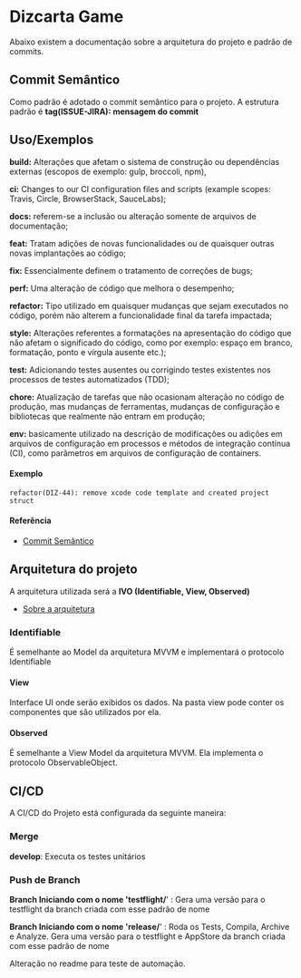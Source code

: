 
# Dizcarta Game

Abaixo existem a documentação sobre a arquitetura do projeto e padrão de commits. 


## Commit Semântico

Como padrão é adotado o commit semântico para o projeto. A estrutura padrão é **tag(ISSUE-JIRA): mensagem do commit**



## Uso/Exemplos

**build:** Alterações que afetam o sistema de construção ou dependências externas (escopos de exemplo: gulp, broccoli, npm),

**ci:** Changes to our CI configuration files and scripts (example scopes: Travis, Circle, BrowserStack, SauceLabs);

**docs:** referem-se a inclusão ou alteração somente de arquivos de documentação;

**feat:** Tratam adições de novas funcionalidades ou de quaisquer outras novas implantações ao código;

**fix:** Essencialmente definem o tratamento de correções de bugs;

**perf:** Uma alteração de código que melhora o desempenho;

**refactor:** Tipo utilizado em quaisquer mudanças que sejam executados no código, porém não alterem a funcionalidade final da tarefa impactada;

**style:** Alterações referentes a formatações na apresentação do código que não afetam o significado do código, como por exemplo: espaço em branco, formatação, ponto e vírgula ausente etc.);

**test:** Adicionando testes ausentes ou corrigindo testes existentes nos processos de testes automatizados (TDD);

**chore:** Atualização de tarefas que não ocasionam alteração no código de produção, mas mudanças de ferramentas, mudanças de configuração e bibliotecas que realmente não entram em produção;

**env:** basicamente utilizado na descrição de modificações ou adições em arquivos de configuração em processos e métodos de integração contínua (CI), como parâmetros em arquivos de configuração de containers.

#### Exemplo
```
refactor(DIZ-44): remove xcode code template and created project struct
```

#### Referência
 - [Commit Semântico](https://blog.geekhunter.com.br/o-que-e-commit-e-como-usar-commits-semanticos/)
## Arquitetura do projeto

A arquitetura utilizada será a **IVO (Identifiable, View, Observed)**  

 - [Sobre a arquitetura](https://www.youtube.com/watch?v=SOA0IT7sxvc)

### Identifiable
É semelhante ao Model da arquitetura MVVM e implementará o protocolo Identifiable 


#### View 
Interface UI onde serão exibidos os dados. Na pasta view pode conter os componentes que são utilizados por ela. 

#### Observed
É semelhante a View Model da arquitetura MVVM. Ela implementa o protocolo ObservableObject.

## CI/CD

A CI/CD do Projeto está configurada da seguinte maneira: 

### Merge
 **develop**: Executa os testes unitários 

### Push de Branch
**Branch Iniciando com o nome 'testflight/**' : Gera uma versão para o testflight da branch criada com esse padrão de nome

**Branch Iniciando com o nome 'release/**' : Roda os Tests, Compila, Archive e Analyze. Gera uma versão para o testflight e AppStore da branch criada com esse padrão de nome 

Alteração no readme para teste de automação.

